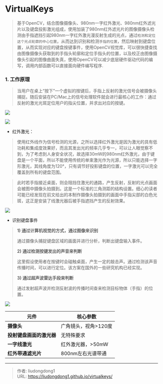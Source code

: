 # VirtualKeys


> 基于OpenCV，结合图像摄像头、980nm一字红外激光、980nm红外滤光片以及键盘投影激光组成，使用加装了980nm红外滤光片的图像摄像头检测由手指遮挡引起980nm一字红外激光漫反射生成的光点，通过`检测和定位这个光点轮廓的中心位置`，从而达到识别和检测`手指的位置`，然后映射到键盘位置，从而实现对应的键盘按键事件，使用OpenCV视觉库，可以很快捷查找由图像摄像头获取到的手指头轮廓和定位手指头的位置，以及校正由图像摄像头引起的图像曲面失真，使用OpenCV可以减少底层硬件驱动代码的编写，调用内部函数可以直接面向硬件编写程序.

### 1. 工作原理

> 当用户在桌上“按下”一个虚拟的按键后，手指上反射的激光信号会被摄像头捕捉。随后安装在PC/Mac上的信号处理软件就会进行最核心的工作：通过反射的激光光斑定位用户的指尖位置，并求出对应的按键。

![](https://gitee.com/github-25970295/blogImage/raw/master/img/image-20210119180051285.png)

![](https://gitee.com/github-25970295/blogImage/raw/master/img/image-20210119175248351.png)

- 红外激光：

> 使用红外线作为信号检测的光源，之所以选择红外激光是因为激光的具有低功耗和集成度效果好，而且其发出光的频率几乎专一，可以让人眼觉察不到，为了考虑到人身安全状况，故选择30mW的980nm红外激光，由于键盘是一个平面，所以不能使用传统的单束激光作为光源，所以只能选择一字形激光，其线角度为120°，只有调节好投影键盘的位置，一字激光可以完全覆盖到所有的键盘范围。

> 此时若手指接近桌面，则会阻挡住激光的通路，产生反射，反射的光点画面会被图中摄像头拍摄到。这是一个标准的三角测距的结构设置。细心的读者可能已经发现在前文给出的本制作摄像头拍摄到的画面中手指尖部的白色光斑，这正是安装了线激光器后被手指遮挡产生的反射效果。

![](https://gitee.com/github-25970295/blogImage/raw/master/img/image-20210119180006149.png)

- 识别键盘事件

> **1) 通过计算机视觉的方式，通过图像来识别**
>
> 通过摄像头捕捉键盘区域的画面并进行分析，判断出键盘输入事件。
>
> **2) 通过检测按键发出的声音来判断**
>
> 这里假设使用者在按键时会碰触桌面，产生一定的敲击声。通过检测该声音传播时间，可以进行定位。该方案在国外的一些研究机构已经实现。
>
> **3) 通过超声波雷达手段来判断**
>
> 通过发射超声波并检测反射波的传播时间查来检测目标物体（手指）的位置。

![](https://gitee.com/github-25970295/blogImage/raw/master/img/image-20210119175858968.png)

| **元件**                 | **核心参数**         |
| ------------------------ | -------------------- |
| **摄像头**               | 广角镜头，视角>120度 |
| **投射键盘画面的激光器** | 无特殊要求           |
| **一字线激光**           | 红外激光器，>50mW    |
| **红外带通滤光片**       | 800nm左右光谱带通    |





---

> 作者: liudongdong1  
> URL: https://liudongdong1.github.io/virtualkeys/  

